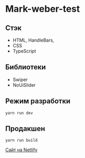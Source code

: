 # Mark-weber-test

## Стэк
- HTML, HandleBars,
- CSS
- TypeScript


## Библиотеки
- Swiper
- NoUiSlider

## Режим разработки
```
yarn run dev
```
## Продакшен
```
yarn run build
```

[Сайт на Netlify](https://changes--glowing-cactus-bfd034.netlify.app/)

